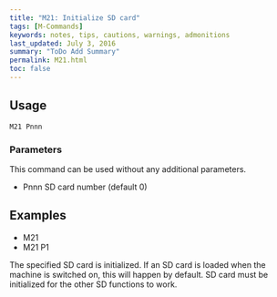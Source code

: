 ```yaml
---
title: "M21: Initialize SD card" 
tags: [M-Commands]
keywords: notes, tips, cautions, warnings, admonitions
last_updated: July 3, 2016
summary: "ToDo Add Summary"
permalink: M21.html
toc: false
---
```



## Usage ##
```
M21 Pnnn
```

### Parameters ###

This command can be used without any additional parameters.
+ Pnnn SD card number (default 0)

## Examples ##

+ M21
+ M21 P1

The specified SD card is initialized. If an SD card is loaded when the machine is switched on, this will happen by default. SD card must be initialized for the other SD functions to work.
